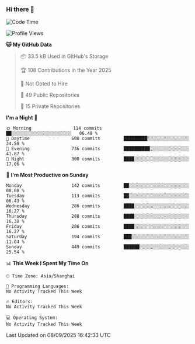 ### Hi there 👋

<!--
**robinWongM/robinWongM** is a ✨ _special_ ✨ repository because its `README.md` (this file) appears on your GitHub profile.

Here are some ideas to get you started:

- 🔭 I’m currently working on ...
- 🌱 I’m currently learning ...
- 👯 I’m looking to collaborate on ...
- 🤔 I’m looking for help with ...
- 💬 Ask me about ...
- 📫 How to reach me: ...
- 😄 Pronouns: ...
- ⚡ Fun fact: ...
-->

<!--START_SECTION:waka-->
![Code Time](http://img.shields.io/badge/Code%20Time-272%20hrs%2015%20mins-blue)

![Profile Views](http://img.shields.io/badge/Profile%20Views-0-blue)

**🐱 My GitHub Data** 

> 📦 33.5 kB Used in GitHub's Storage 
 > 
> 🏆 108 Contributions in the Year 2025
 > 
> 🚫 Not Opted to Hire
 > 
> 📜 49 Public Repositories 
 > 
> 🔑 15 Private Repositories 
 > 
**I'm a Night 🦉** 

```text
🌞 Morning                114 commits         ██░░░░░░░░░░░░░░░░░░░░░░░   06.48 % 
🌆 Daytime                608 commits         █████████░░░░░░░░░░░░░░░░   34.58 % 
🌃 Evening                736 commits         ██████████░░░░░░░░░░░░░░░   41.87 % 
🌙 Night                  300 commits         ████░░░░░░░░░░░░░░░░░░░░░   17.06 % 
```
📅 **I'm Most Productive on Sunday** 

```text
Monday                   142 commits         ██░░░░░░░░░░░░░░░░░░░░░░░   08.08 % 
Tuesday                  113 commits         ██░░░░░░░░░░░░░░░░░░░░░░░   06.43 % 
Wednesday                286 commits         ████░░░░░░░░░░░░░░░░░░░░░   16.27 % 
Thursday                 288 commits         ████░░░░░░░░░░░░░░░░░░░░░   16.38 % 
Friday                   286 commits         ████░░░░░░░░░░░░░░░░░░░░░   16.27 % 
Saturday                 194 commits         ███░░░░░░░░░░░░░░░░░░░░░░   11.04 % 
Sunday                   449 commits         ██████░░░░░░░░░░░░░░░░░░░   25.54 % 
```


📊 **This Week I Spent My Time On** 

```text
🕑︎ Time Zone: Asia/Shanghai

💬 Programming Languages: 
No Activity Tracked This Week

🔥 Editors: 
No Activity Tracked This Week

💻 Operating System: 
No Activity Tracked This Week
```


 Last Updated on 08/09/2025 16:42:33 UTC
<!--END_SECTION:waka-->
